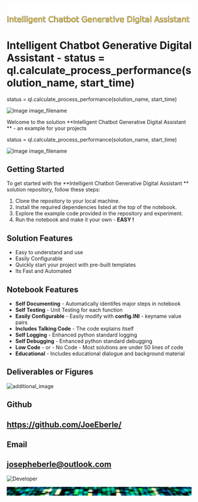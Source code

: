 
![Image image_filename](solution_sign.png)

# Intelligent Chatbot Generative Digital Assistant  - status = ql.calculate_process_performance(solution_name, start_time)
status = ql.calculate_process_performance(solution_name, start_time)

![Image image_filename](code.png)

Welcome to the solution **Intelligent Chatbot Generative Digital Assistant ** - an example for your projects

status = ql.calculate_process_performance(solution_name, start_time)

![Image image_filename](sample.png)

## Getting Started
To get started with the **Intelligent Chatbot Generative Digital Assistant ** solution repository, follow these steps:
1. Clone the repository to your local machine.
2. Install the required dependencies listed at the top of the notebook.
3. Explore the example code provided in the repository and experiment.
4. Run the notebook and make it your own - **EASY !**
    
## Solution Features
- Easy to understand and use  
- Easily Configurable 
- Quickly start your project with pre-built templates
- Its Fast and Automated

## Notebook Features
- **Self Documenting** - Automatically identifes major steps in notebook 
- **Self Testing** - Unit Testing for each function
- **Easily Configurable** - Easily modify with **config.INI** - keyname value pairs
- **Includes Talking Code** - The code explains itself 
- **Self Logging** - Enhanced python standard logging   
- **Self Debugging** - Enhanced python standard debugging
- **Low Code** - or - No Code  - Most solutions are under 50 lines of code
- **Educational** - Includes educational dialogue and background material
    
## Deliverables or Figures
 ![additional_image](joe_logo.png)  <br>
    

## Github    
## https://github.com/JoeEberle/ 

## Email 
## josepheberle@outlook.com 

    
![Developer](developer.png)

![Brand](brand.png)
    